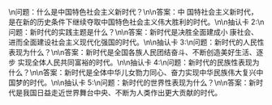 \n问题：什么是中国特色社会主义新时代？\n\n答案：中 
国特社会主义新时代，是在新的历史条件下继续夺取中国特色社会主义伟大胜利的时代。\n\n抽认卡 2:\n问题：新时代的实践主题是什么？\n\n答案：新时代是决胜全面建成小
康社会、进而全面建设社会主义现代化强国的时代。\n\n抽认卡 3:\n问题：新时代的人民性表现为什么？\n\n答案：新时代是全国各族人民团结奋斗、不断创造美好生活、逐步
实现全体人民共同富裕的时代。\n\n抽认卡 4:\n问题：新时代的民族性表现为什么？\n\n答案：新时代是全体中华儿女勠力同心、奋力实现中华民族伟大复兴中国梦的时代。\n\n抽认卡 5:\n问题：新时代的世界性表现为什么？\n\n答案：新时代是我国日益走近世界舞台中央、不断为人类作出更大贡献的时代。
